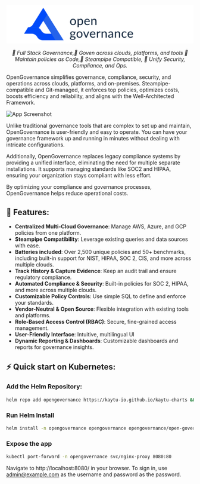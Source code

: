<p align="right">
  <a href="https://opengovernance.io">
    <img src="https://github.com/kaytu-io/website/blob/34af0c464c3a75b1382b63ae4d0f8024f008c858/connectors/icons/open-governance.svg" alt="OpenGovernance">
  </a>
</p>

<p align="center"> <em>🚀 Full Stack Governance,🚀 Goven across clouds, platforms, and tools 🚀 Maintain policies as Code,🚀 Steampipe Compatible, 🚀 Unify Security, Compliance, and Ops.</em> </p>

OpenGovernance simplifies governance, compliance, security, and operations across clouds, platforms, and on-premises. Steampipe-compatible and Git-managed, it enforces top policies, optimizes costs, boosts efficiency and reliability, and aligns with the Well-Architected Framework.

![App Screenshot](https://raw.githubusercontent.com/kaytu-io/open-governance/b714c9bce4bd59e8bc4305007f88d856aeb360fe/screenshots/app%20-%20screenshot%201.png)

Unlike traditional governance tools that are complex to set up and maintain, OpenGovernance is user-friendly and easy to operate. You can have your governance framework up and running in minutes without dealing with intricate configurations.

Additionally, OpenGovernance replaces legacy compliance systems by providing a unified interface, eliminating the need for multiple separate installations. It supports managing standards like SOC2 and HIPAA, ensuring your organization stays compliant with less effort.

By optimizing your compliance and governance processes, OpenGovernance helps reduce operational costs.

## 🌟 Features:
- **Centralized Multi-Cloud Governance**: Manage AWS, Azure, and GCP policies from one platform.
- **Steampipe Compatibility**: Leverage existing queries and data sources with ease.
- **Batteries included**: Over 2,500 unique policies and 50+ benchmarks, including built-in support for NIST, HIPAA, SOC 2, CIS, and more across multiple clouds.
- **Track History & Capture Evidence**: Keep an audit trail and ensure regulatory compliance.
- **Automated Compliance & Security**: Built-in policies for SOC 2, HIPAA, and more across multiple clouds.
- **Customizable Policy Controls**: Use simple SQL to define and enforce your standards.
- **Vendor-Neutral & Open Source**: Flexible integration with existing tools and platforms.
- **Role-Based Access Control (RBAC)**: Secure, fine-grained access management.
- **User-Friendly Interface**: Intuitive, multilingual UI
- **Dynamic Reporting & Dashboards**: Customizable dashboards and reports for governance insights.

## ⚡️ Quick start on Kubernetes:

### Add the Helm Repository:

```bash
helm repo add opengovernance https://kaytu-io.github.io/kaytu-charts && helm repo update
```

### Run Helm Install
```bash
helm install -n opengovernance opengovernance opengovernance/open-governance --create-namespace --timeout=10m
```

### Expose the app

```bash
kubectl port-forward -n opengovernance svc/nginx-proxy 8080:80
```
Navigate to http://localhost:8080/ in your browser.
To sign in, use admin@example.com as the username and password as the password.
